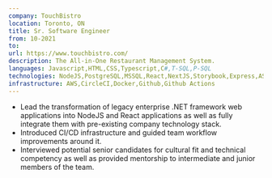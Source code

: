 ```yaml
---
company: TouchBistro
location: Toronto, ON
title: Sr. Software Engineer
from: 10-2021
to:
url: https://www.touchbistro.com/
description: The All-in-One Restaurant Management System.
languages: Javascript,HTML,CSS,Typescript,C#,T-SQL,P-SQL
technologies: NodeJS,PostgreSQL,MSSQL,React,NextJS,Storybook,Express,ASP.NET, .NETFramework 45+,.NET 5+,Redis,Kafka
infrastructure: AWS,CircleCI,Docker,Github,Github Actions
---
```


- Lead the transformation of legacy enterprise .NET framework web applications into NodeJS and React applications as well as fully integrate them with pre-existing company technology stack.
- Introduced CI/CD infrastructure and guided team workflow improvements around it.
- Interviewed potential senior candidates for cultural fit and technical competency as well as provided mentorship to intermediate and junior members of the team.
